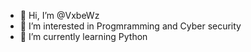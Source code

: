 - 👋 Hi, I’m @VxbeWz
- 👀 I’m interested in Progmramming and Cyber security
- 🐍 I’m currently learning Python
<!---
VxbeWz/VxbeWz is a ✨ special ✨ repository because its `README.md` (this file) appears on your GitHub profile.
You can click the Preview link to take a look at your changes.
--->
